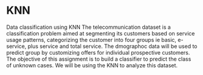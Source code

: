 # KNN
Data classification using KNN
The telecommunication dataset is a classification problem aimed at segmenting its customers based on service usage patterns, categorizing the customer into four groups ie basic, e-service, plus service and total service. The dmographoc data will be used to predict group by customizing offers for individual prospective customers. The objective of this assignment is to build a classifier to predict the class of unknown cases. We will be using the KNN to analyze this dataset.
